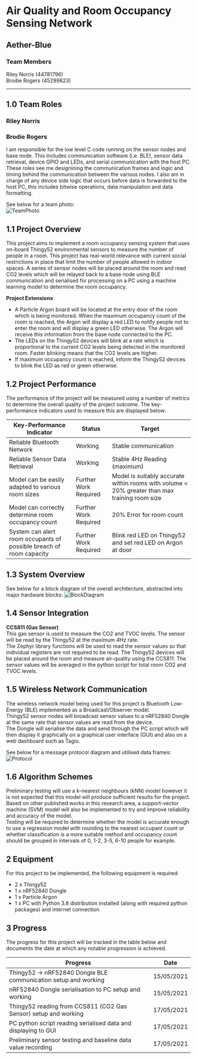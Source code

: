 # Air Quality and Room Occupancy Sensing Network

## Aether-Blue

### Team Members
Riley Norris (44781796)  
Brodie Rogers (45299823)

---

## 1.0 Team Roles
### Riley Norris
### Brodie Rogers
I am responsible for the low level C code running on the sensor nodes and base node. This includes communication software (i.e. BLE), sensor data retrieval, device GPIO and LEDs, and serial communication with the host PC. These roles see me designining the communication frames and logic and timing behind the communication between the various nodes. I also am in charge of any device side logic that occurs before data is forwarded to the host PC, this includes bitwise operations, data manipulation and data formatting.

See below for a team photo:  
![TeamPhoto](https://user-images.githubusercontent.com/84297669/118475104-2cfcda80-b74f-11eb-8a65-6ed5ceac7053.jpg)  
  
## 1.1 Project Overview

This project aims to implement a room occupancy sensing system that uses on-board Thingy52 environmental sensors to measure the number of people in a room. This project has real-world relevance with current social restrictions in place that limit the number of people allowed in indoor spaces. A series of sensor nodes will be placed around the room and read CO2 levels which will be relayed back to a base node using BLE communication and serialised for processing on a PC using a machine learning model to determine the room occupancy.

**Project Extensions**

* A Particle Argon board will be located at the entry door of the room which is being monitored. When the maximum occupancy count of the room is reached, the Argon will display a red LED to notify people not to enter the room and will display a green LED otherwise. The Argon will receive this information from the base node connected to the PC.
* The LEDs on the Thingy52 devices will blink at a rate which is proportional to the current CO2 levels being detected in the monitored room. Faster blinking means that the CO2 levels are higher.
* If maximum occupancy count is reached, inform the Thingy52 devices to blink the LED as red or green otherwise.

## 1.2 Project Performance

The performance of the project will be measured using a number of metrics to determine the overall quality of the project outcome. The key-performance indicators used to measure this are displayed below:

Key-Performance Indicator                                           | Status                | Target
--------------------------------------------------------------------|-----------------------|-----------------------------------------------------------
Reliable Bluetooth Network                                          | Working               | Stable communication
Reliable Sensor Data Retrieval                                      | Working               | Stable 4Hz Reading (maximum)
Model can be easily adapted to various room sizes                   | Further Work Required | Model is suitably accurate within rooms with volume < 20% greater than max training room size
Model can correctly determine room occupancy count                  | Further Work Required | 20% Error for room count
System can alert room occupants of possible breach of room capacity | Further Work Required | Blink red LED on Thingy52 and set red LED on Argon at door

## 1.3 System Overview
See below for a block diagram of the overall architecture, abstracted into major hardware blocks:
![BlockDiagram](https://user-images.githubusercontent.com/84297669/118449561-a1774f80-b736-11eb-9cf7-6ea66ce63faa.png)  

## 1.4 Sensor Integration

**CCS811 (Gas Sensor)**  
This gas sensor is used to measure the CO2 and TVOC levels. The sensor will be read by the Thingy52 at the maximum 4Hz rate.  
The Zephyr library functions will be used to read the sensor values so that individual registers are not required to be read.
The Thingy52 devices will be placed around the room and measure air-quality using the CCS811. The sensor values will be averaged in the python script for total room CO2 and TVOC levels. 

## 1.5 Wireless Network Communication

The wireless network model being used for this project is Bluetooth Low-Energy (BLE) implemented as a Broadcast/Observer model.  
Thingy52 sensor nodes will broadcast sensor values to a nRF52840 Dongle at the same rate that sensor values are read from the device.  
The Dongle will serialise the data and send through the PC script which will then display it graphically on a graphical user interface (GUI) and also on a web dashboard such as Tagio.

See below for a message protocol diagram and utilised data frames:
![Protocol](https://user-images.githubusercontent.com/84297669/118473241-181f4780-b74d-11eb-881d-a01334df8d08.png)  

## 1.6 Algorithm Schemes

Preliminary testing will use a k-nearest neighbours (kNN) model however it is not expected that this model will produce sufficient results for the project.  
Based on other published works in this research area, a support-vector machine (SVM) model will also be implemented to try and improve reliability and accuracy of the model.  
Testing will be required to determine whether the model is accurate enough to use a regression model with rounding to the nearest occupant count or whether classification is a more suitable method and occupancy count should be grouped in intervals of 0, 1-2, 3-5, 6-10 people for example.

## 2 Equipment

For this project to be implemented, the following equipment is required:

* 2 x Thingy52
* 1 x nRF52840 Dongle
* 1 x Particle Argon
* 1 x PC with Python 3.8 distribution installed (along with required python packages) and internet connection

## 3 Progress

The progress for this project will be tracked in the table below and documents the date at which any notable progression is achieved.

Progress | Date
---------|-----
Thingy52 -> nRF52840 Dongle BLE communication setup and working | 15/05/2021
nRF52840 Dongle serialisation to PC setup and working | 15/05/2021
Thingy52 reading from CCS811 (CO2 Gas Sensor) setup and working | 17/05/2021
PC python script reading serialised data and displaying to GUI | 17/05/2021
Preliminary sensor testing and baseline data value recording | 17/05/2021
